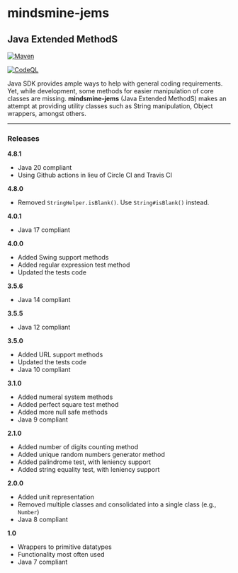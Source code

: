 # mindsmine-jems #

## Java Extended MethodS ##

[![Maven](https://github.com/mindsmine/mindsmine-jems/actions/workflows/build.yml/badge.svg)](https://github.com/mindsmine/mindsmine-jems/actions/workflows/build.yml)

[![CodeQL](https://github.com/mindsmine/mindsmine-jems/actions/workflows/codeql-analysis.yml/badge.svg)](https://github.com/mindsmine/mindsmine-jems/actions/workflows/codeql-analysis.yml)


Java SDK provides ample ways to help with general coding requirements. Yet, while development, some methods for easier
manipulation of core classes are missing. **mindsmine-jems** (Java Extended MethodS) makes an attempt at providing
utility classes such as String manipulation, Object wrappers, amongst others.

---

### Releases ###

**4.8.1**
* Java 20 compliant
* Using Github actions in lieu of Circle CI and Travis CI

**4.8.0**
* Removed `StringHelper.isBlank()`. Use `String#isBlank()` instead.

**4.0.1**
* Java 17 compliant

**4.0.0**
* Added Swing support methods
* Added regular expression test method
* Updated the tests code

**3.5.6**
* Java 14 compliant

**3.5.5**
* Java 12 compliant

**3.5.0**
* Added URL support methods
* Updated the tests code
* Java 10 compliant

**3.1.0**
* Added numeral system methods
* Added perfect square test method
* Added more null safe methods
* Java 9 compliant

**2.1.0**
* Added number of digits counting method
* Added unique random numbers generator method
* Added palindrome test, with leniency support
* Added string equality test, with leniency support

**2.0.0**
* Added unit representation
* Removed multiple classes and consolidated into a single class (e.g., `Number`)
* Java 8 compliant

**1.0**
* Wrappers to primitive datatypes
* Functionality most often used
* Java 7 compliant